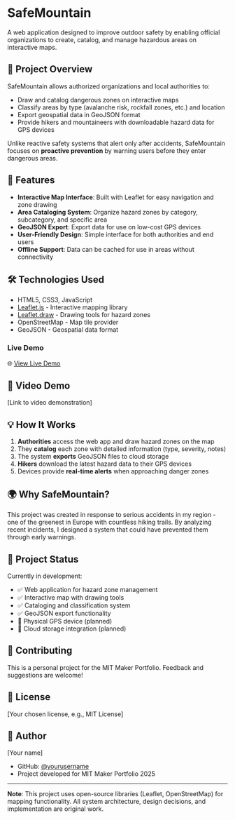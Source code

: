 # SafeMountain

A web application designed to improve outdoor safety by enabling official organizations to create, catalog, and manage hazardous areas on interactive maps.

## 🎯 Project Overview

SafeMountain allows authorized organizations and local authorities to:
- Draw and catalog dangerous zones on interactive maps
- Classify areas by type (avalanche risk, rockfall zones, etc.) and location
- Export geospatial data in GeoJSON format
- Provide hikers and mountaineers with downloadable hazard data for GPS devices

Unlike reactive safety systems that alert only after accidents, SafeMountain focuses on **proactive prevention** by warning users before they enter dangerous areas.

## 🚀 Features

- **Interactive Map Interface**: Built with Leaflet for easy navigation and zone drawing
- **Area Cataloging System**: Organize hazard zones by category, subcategory, and specific area
- **GeoJSON Export**: Export data for use on low-cost GPS devices
- **User-Friendly Design**: Simple interface for both authorities and end users
- **Offline Support**: Data can be cached for use in areas without connectivity

## 🛠️ Technologies Used

- HTML5, CSS3, JavaScript
- [Leaflet.js](https://leafletjs.com/) - Interactive mapping library
- [Leaflet.draw](https://leaflet.github.io/Leaflet.draw/) - Drawing tools for hazard zones
- OpenStreetMap - Map tile provider
- GeoJSON - Geospatial data format

### Live Demo

🌐 [View Live Demo](https://yourusername.github.io/safemountain/)

## 🎥 Video Demo

[Link to video demonstration]

## 💡 How It Works

1. **Authorities** access the web app and draw hazard zones on the map
2. They **catalog** each zone with detailed information (type, severity, notes)
3. The system **exports** GeoJSON files to cloud storage
4. **Hikers** download the latest hazard data to their GPS devices
5. Devices provide **real-time alerts** when approaching danger zones

## 🌍 Why SafeMountain?

This project was created in response to serious accidents in my region - one of the greenest in Europe with countless hiking trails. By analyzing recent incidents, I designed a system that could have prevented them through early warnings.

## 📝 Project Status

Currently in development:
- ✅ Web application for hazard zone management
- ✅ Interactive map with drawing tools
- ✅ Cataloging and classification system
- ✅ GeoJSON export functionality
- 🔄 Physical GPS device (planned)
- 🔄 Cloud storage integration (planned)

## 🤝 Contributing

This is a personal project for the MIT Maker Portfolio. Feedback and suggestions are welcome!

## 📄 License

[Your chosen license, e.g., MIT License]

## 👤 Author

[Your name]
- GitHub: [@yourusername](https://github.com/yourusername)
- Project developed for MIT Maker Portfolio 2025

---

**Note**: This project uses open-source libraries (Leaflet, OpenStreetMap) for mapping functionality. All system architecture, design decisions, and implementation are original work.
